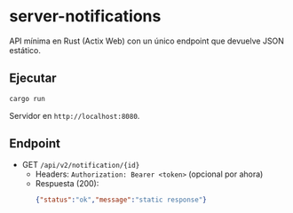 # server-notifications

API mínima en Rust (Actix Web) con un único endpoint que devuelve JSON estático.

## Ejecutar

```bash
cargo run
```

Servidor en `http://localhost:8080`.

## Endpoint

- GET `/api/v2/notification/{id}`
  - Headers: `Authorization: Bearer <token>` (opcional por ahora)
  - Respuesta (200):
    ```json
    {"status":"ok","message":"static response"}
    ```